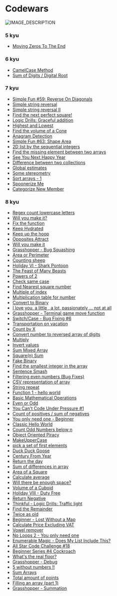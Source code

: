 # Codewars
![IMAGE_DESCRIPTION](https://www.codewars.com/users/roditelev/badges/large?theme=light)
### 5 kyu
- [Moving Zeros To The End](https://github.com/rodandr13/codewars/blob/main/5kyu/Moving_Zeros_To_The_End.py)
### 6 kyu
- [CamelCase Method]()
- [Sum of Digits / Digital Root](https://github.com/rodandr13/codewars/blob/main/6kyu/Sum_of_Digits_Digital_Root.py)
### 7 kyu
- [Simple Fun #59: Reverse On Diagonals](https://github.com/rodandr13/codewars/blob/main/7kyu/Simple_Fun_Reverse_On_Diagonals.py)
- [Simple string reversal](https://github.com/rodandr13/codewars/blob/main/7kyu/Simple_string_reversal.py)
- [Simple string reversal II](https://github.com/rodandr13/codewars/blob/main/7kyu/Simple_string_reversal_II.py)
- [Find the next perfect square!](https://github.com/rodandr13/codewars/blob/main/7kyu/Find_the_next_perfect_square.py)
- [Logic Drills: Graceful addition](https://github.com/rodandr13/codewars/blob/main/7kyu/Thinkful_Logic_Drills_Graceful_addition.py)
- [Highest and Lowest](https://github.com/rodandr13/codewars/blob/main/7kyu/Highest_and_Lowest.py)
- [Find the volume of a Cone](https://github.com/rodandr13/codewars/blob/main/8kyu/Find_the_volume_of_a_Cone.py)
- [Anagram Detection](https://github.com/rodandr13/codewars/blob/main/7kyu/Anagram_Detection.py)
- [Simple Fun #63: Shape Area](https://github.com/rodandr13/codewars/blob/main/7kyu/Simple_Fun_Shape_Area.py)
- [2D list by the sequential integers](https://github.com/rodandr13/codewars/blob/main/7kyu/2D_list_by_the_sequential_integers.py)
- [Find the missing element between two arrays](https://github.com/rodandr13/codewars/blob/main/7kyu/Find_the_missing_element_between_two_arrays.py)
- [See You Next Happy Year](https://github.com/rodandr13/codewars/blob/main/7kyu/See_You_Next_Happy_Year.py)
- [Difference between two collections](https://github.com/rodandr13/codewars/blob/main/7kyu/Difference_between_two_collections.py)
- [Global estimates](https://github.com/rodandr13/codewars/blob/main/7kyu/Global_estimates.py)
- [Some stereometry](https://github.com/rodandr13/codewars/blob/main/7kyu/Some_stereometry.py)
- [Sort arrays - 1](https://github.com/rodandr13/codewars/blob/main/7kyu/Sort_arrays_1.py)
- [Spoonerize Me](https://github.com/rodandr13/codewars/blob/main/7kyu/Spoonerize_Me.py)
- [Categorize New Member](https://github.com/rodandr13/codewars/blob/main/7kyu/Categorize_New_Member.py)
### 8 kyu
- [Regex count lowercase letters](https://github.com/rodandr13/codewars/blob/main/8kyu/Regex_count_lowercase_letters.py)
- [Will you make it?](https://github.com/rodandr13/codewars/blob/main/8kyu/Will_you_make_it.py)
- [Fix the function](https://github.com/rodandr13/codewars/blob/main/8kyu/Grasshopper_Basic_Function_Fixer.py)
- [Keep Hydrated](https://github.com/rodandr13/codewars/blob/main/8kyu/Keep_Hydrated.py)
- [Keep up the hoop](https://github.com/rodandr13/codewars/blob/main/8kyu/Keep_up_the_hoop.py)
- [Opposites Attract](https://github.com/rodandr13/codewars/blob/main/8kyu/Opposites_Attract.py)
- [Will you make it](https://github.com/rodandr13/codewars/blob/main/8kyu/Will_you_make_it.py)
- [Grasshopper - Bug Squashing](https://github.com/rodandr13/codewars/blob/main/8kyu/Grasshopper_Bug_Squashing.py)
- [Area or Perimeter]()
- [Counting sheep]()
- [Holiday VI - Shark Pontoon]()
- [The Feast of Many Beasts]()
- [Powers of 2]()
- [Check same case]()
- [Find Nearest square number]()
- [Multiple of index]()
- [Multiplication table for number]()
- [Convert to Binary]()
- [I love you, a little , a lot, passionately ... not at all]()
- [Grasshopper - Terminal game move function]()
- [Switch/Case - Bug Fixing #6]()
- [Transportation on vacation]()
- [Count by X]()
- [Convert number to reversed array of digits]()
- [Multiply]()
- [Invert values]()
- [Sum Mixed Array]()
- [Square(n) Sum]()
- [Fake Binary]()
- [Find the smallest integer in the array]()
- [Sentence Smash]()
- [Filtering even numbers (Bug Fixes)]()
- [CSV representation of array]()
- [String repeat]()
- [Function 1 - hello world]()
- [Basic Mathematical Operations]()
- [Even or Odd]()
- [You Can't Code Under Pressure #1]()
- [Count of positives / sum of negatives]()
- [You only need one - Beginner]()
- [Classic Hello World]()
- [Count Odd Numbers below n]()
- [Object Oriented Piracy]()
- [MakeUpperCase]()
- [pick a set of first elements]()
- [Duck Duck Goose]()
- [Century From Year]()
- [Return the day]()
- [Sum of differences in array]()
- [Area of a Square]()
- [Calculate average]()
- [Will there be enough space?]()
- [Volume of a Cuboid]()
- [Holiday VIII - Duty Free]()
- [Return Negative]()
- [Thinkful - Logic Drills: Traffic light]()
- [Find the Remainder]()
- [Twice as old]()
- [Beginner - Lost Without a Map]()
- [Calculate Price Excluding VAT]()
- [Vowel remover]()
- [No Loops 2 - You only need one]()
- [Enumerable Magic - Does My List Include This?]()
- [All Star Code Challenge #18]()
- [Beginner Series #4 Cockroach]()
- [What's the real floor?]()
- [Grasshopper - Debug]()
- [5 without numbers !!]()
- [Sum Arrays]()
- [Total amount of points]()
- [Filling an array (part 1)]()
- [Grasshopper - Summation]()